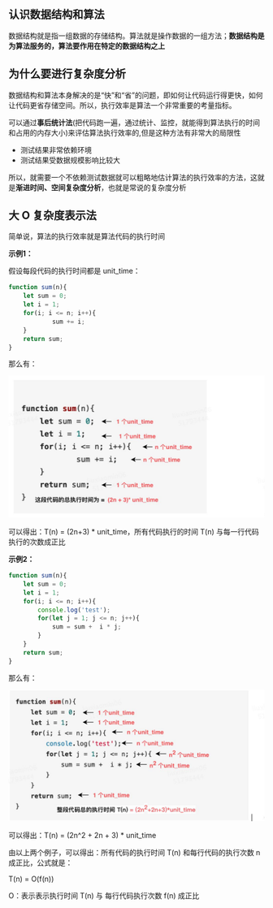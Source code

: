 ## 认识数据结构和算法

数据结构就是指一组数据的存储结构。算法就是操作数据的一组方法；**数据结构是为算法服务的，算法要作用在特定的数据结构之上**



## 为什么要进行复杂度分析

数据结构和算法本身解决的是“快”和“省”的问题，即如何让代码运行得更快，如何让代码更省存储空间。所以，执行效率是算法一个非常重要的考量指标。

可以通过**事后统计法**(把代码跑一遍，通过统计、监控，就能得到算法执行的时间和占用的内存大小)来评估算法执行效率的,但是这种方法有非常大的局限性

- 测试结果非常依赖环境
- 测试结果受数据规模影响比较大

所以，就需要一个不依赖测试数据就可以粗略地估计算法的执行效率的方法，这就是**渐进时间、空间复杂度分析**，也就是常说的复杂度分析



## 大 O 复杂度表示法

简单说，算法的执行效率就是算法代码的执行时间

**示例1：**

假设每段代码的执行时间都是 unit_time：

```js
function sum(n){
    let sum = 0;
    let i = 1;
    for(i; i <= n; i++){
            sum += i;
    }
    return sum;
}
```

那么有：

![](../imgs/img14.png)

可以得出：T(n) = (2n+3) * unit_time，所有代码执行的时间 T(n) 与每一行代码执行的次数成正比

**示例2：**

```js
function sum(n){
    let sum = 0;
    let i = 1;
    for(i; i <= n; i++){
        console.log('test');
        for(let j = 1; j <= n; j++){
            sum = sum +  i * j;
        }
    }
    return sum;
}
```

那么有：

![](../imgs/img15.png)

可以得出：T(n) = (2n^2 + 2n + 3) * unit_time



由以上两个例子，可以得出：所有代码的执行时间 T(n) 和每行代码的执行次数 n 成正比，公式就是：

T(n) = O(f(n))

 O：表示表示执行时间 T(n) 与 每行代码执行次数 f(n) 成正比

